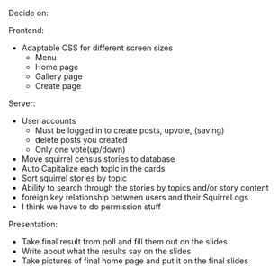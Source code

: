 Decide on:

Frontend:

-   Adaptable CSS for different screen sizes
    -   Menu
    -   Home page
    -   Gallery page
    -   Create page

Server:

-   User accounts
    -   Must be logged in to create posts, upvote, (saving)
    -   delete posts you created
    -   Only one vote(up/down)
-   Move squirrel census stories to database
-   Auto Capitalize each topic in the cards
-   Sort squirrel stories by topic
-   Ability to search through the stories by topics and/or story content
-   foreign key relationship between users and their SquirreLogs
-   I think we have to do permission stuff

Presentation:

-   Take final result from poll and fill them out on the slides
-   Write about what the results say on the slides
-   Take pictures of final home page and put it on the final slides
